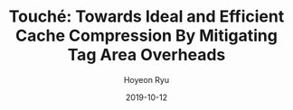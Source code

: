 ---
layout: publication_info  # FIXED! DO NOT CHANGE!
author: "Hoyeon Ryu"   # your name (do not specify the publication authors, please specify publication authors at "pub_authors")
title:  "Touché: Towards Ideal and Efficient Cache Compression By Mitigating Tag Area Overheads"  # publication title
date:   2019-10-12  # publication date (not the blog posting date...)

description: |  # provide a brief explanation of your work!
    TBD

params:
    pub_authors:  # publication authors
        - "/members/seokin_hong"
        - "Bulent Abali"
        - "Alper Buyuktosunoglu"
        - "Michael B. Healy"
        - "Prashant J. Nair"

    pub_venue: "MICRO '52: Proceedings of the 52nd Annual IEEE/ACM International Symposium on Microarchitecture"  # full venue name (conference and journal name)

    pub_url: https://dl.acm.org/doi/abs/10.1145/3352460.3358281  # URL to get access to the publication (comment this line if you don't have publicaiton URL)
    pub_thumbnail: ""  # image of the thumbnail (comment this line if you don't have any thumbnail to reveal)

    pub_abstract: |  # abstract of your publication
        Compression is seen as a simple technique to increase the effective cache capacity. Unfortunately, compression techniques either incur tag area overheads or restrict cache block placement to only include neighboring addresses. Ideally, we should be able to place compressed cache blocks without any restrictions or overheads.
        This paper proposes Touché, a framework for storing multiple compressed blocks from arbitrary addresses within a cacheline without tag area overheads. The Touché framework consists of three components. The first component, called the "Signature" (SIGN) engine, creates shortened signatures from the tag addresses of compressed blocks. Due to this, the SIGN engine can store multiple signatures in each tag entry. On a cache access, the physical cacheline is accessed only if there is a signature match (which has a negligible probability of false positive). The second component, called the "Tag Appended Data" (TADA) mechanism, stores the full tag addresses with data. TADA enables Touché to detect false positive signature matches by providing the full tag address. The third component, called the "Superblock Marker" (SMARK) mechanism, uses a unique marker in the tag entry to indicate compressed cache blocks from neighboring physical addresses in the same cacheline. Touché is hardware-based and achieves an average speedup of 12% (ideal 13%) when compared to an uncompressed baseline.

    pub_keywords:  # keywords of your publication
        - Tag Array
        - Hashing
        - Data Array
        - Compression
        - Caches

    # Publication Classes: choose one of the class specified below (see more details at "config.yaml")
    #   - ACC : Accelerator
    #   - MS  : Memory System
    #   - CA  : Computer Architecture
    #   - OS  : Operating Systems
    #   - NDP : Near Data Processing / Processing In Memory
    pub_class: "MS"  # choose any class of the publication
---